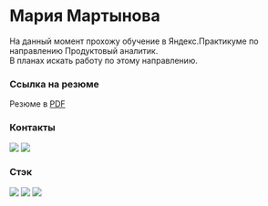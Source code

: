 # Мария Мартынова

На данный момент прохожу обучение в Яндекс.Практикуме по направлению Продуктовый аналитик.  
В планах искать работу по этому направлению.

### Ссылка на резюме
Резюме в [PDF](https://drive.google.com/file/d/1qrHWcTAiee2MUxgCdFE8bmWdX0I-8opd/view?usp=share_link)
### Контакты
[<img src="https://img.shields.io/badge/mail-2CA5E0?style=for-the-badge&logo=maildotru&logoColor=white">](<ma.martynova@mail.ru>)
[<img src="https://img.shields.io/badge/Telegram-2CA5E0?style=for-the-badge&logo=telegram&logoColor=white">](https://t.me/mart_mari) 
### Стэк

<img src="https://img.shields.io/badge/PostgreSQL-FFFFF0?style=for-the-badge&logo=postgresql&logoColor=black"/> <img src="https://img.shields.io/badge/dbeaver-382923?style=for-the-badge&logo=dbeaver&logoColor=white"> <img src="https://img.shields.io/badge/DataLens-FFFFF0?style=for-the-badge&logo=НАЗВАНИЕ ЛОГОТИПА&logoColor=ЦВЕТ ЛОГОТИПА"/>





<!---
mar-mari/mar-mari is a ✨ special ✨ repository because its `README.md` (this file) appears on your GitHub profile.
You can click the Preview link to take a look at your changes.
--->
